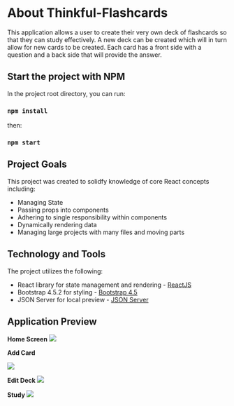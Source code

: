 # About Thinkful-Flashcards

This application allows a user to create their very own deck of flashcards so that they can study effectively. A new deck can be created which will in turn allow for new cards to be created. Each card has a front side with a question and a back side that will provide the answer.

## Start the project with NPM

In the project root directory, you can run:

### `npm install`

then:

### `npm start`



## Project Goals

This project was created to solidfy knowledge of core React concepts including:

-   Managing State
-   Passing props into components
-   Adhering to single responsibility within components
-   Dynamically rendering data
-   Managing large projects with many files and moving parts

## Technology and Tools

The project utilizes the following:

-   React library for state management and rendering -  [ReactJS](https://reactjs.org/)
-   Bootstrap 4.5.2 for styling -  [Bootstrap 4.5](https://getbootstrap.com/docs/4.5/getting-started/introduction/)
-   JSON Server for local preview -  [JSON Server](https://www.npmjs.com/package/json-server)

## Application Preview
**Home Screen**
![](https://lh3.googleusercontent.com/MX3Mt_pQTQMDhUvQv6Kg0fTlFprwaEl8nynl5S_3ub3m1uipUl5rFX-xvdqvAfHSBkRldv1an_fxqEfh-wSslbLaOXL8X6N_wNea_XbRvwI0oJV78cXLRyxbrpjSih3qtaDnti3d)

**Add Card**

![](https://lh5.googleusercontent.com/XU-NFALn9DHeCLr2xGfePwOkkplZi01ScAcXDl8fSNPsRtskNkG-7QURxpqDUogJYM-9fz85d0lz7-5y742ITYk5oAwYx2hbM1y--yluqNmGLX1IAi0mAxujDycYxKrrvj9GOWzC)

**Edit Deck**
![](https://lh3.googleusercontent.com/S1eHU5vYnLX_aOf4Xrr9gzShfgx3JY8nItVS7x-OTe4dRb06axt8TqhcWIKGgA_wjJyaXzuzOGj_diSw7lErrxzoPJzRR1YzjCGnv3rhdHBQQs15UjYf0W67KZhaX47yjGZcVr6n)

**Study**
![](https://lh4.googleusercontent.com/W6JAlVR7TRF4d98c9P9hb-h3Ap5PBU3uPCEFy0QZdJvh0u-XpfpUOMQmbCt4ZWWUoHNcxoF3AxTM4pUHqdXFq86s-6QAAsRpr2na6RXF-yAFU3oZSk58cAXGFKfPuvImMjql7JF1)

